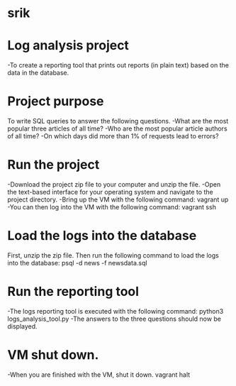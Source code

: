# srik
# Log analysis project

-To create a reporting tool that prints out reports (in plain text) based on the data in the database.

# Project purpose

To write SQL queries to answer the following questions.
-What are the most popular three articles of all time?
-Who are the most popular article authors of all time?
-On which days did more than 1% of requests lead to errors?

# Run the project

-Download the project zip file to your computer and unzip the file.
-Open the text-based interface for your operating system and navigate to the project directory.
-Bring up the VM with the following command:
 vagrant up
-You can then log into the VM with the following command:
 vagrant ssh
 
# Load the logs into the database

First, unzip the zip file.
Then run the following command to load the logs into the database:
psql -d news -f newsdata.sql

# Run the reporting tool

-The logs reporting tool is executed with the following command:
 python3 logs_analysis_tool.py
-The answers to the three questions should now be displayed.

# VM shut down.
-When you are finished with the VM, shut it down.
 vagrant halt

